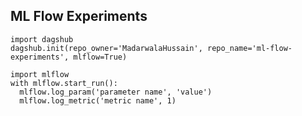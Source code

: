 ## ML Flow Experiments

```import dagshub
import dagshub
dagshub.init(repo_owner='MadarwalaHussain', repo_name='ml-flow-experiments', mlflow=True)

import mlflow
with mlflow.start_run():
  mlflow.log_param('parameter name', 'value')
  mlflow.log_metric('metric name', 1)
  ```